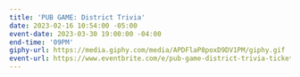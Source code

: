 ```yaml
---
title: 'PUB GAME: District Trivia'
date: 2023-02-16 10:54:00 -05:00
event-date: 2023-03-30 19:00:00 -04:00
end-time: '09PM'
giphy-url: https://media.giphy.com/media/APDFlaP8poxD9DV1PM/giphy.gif
event-url: https://www.eventbrite.com/e/pub-game-district-trivia-tickets-551476991527
---
```


